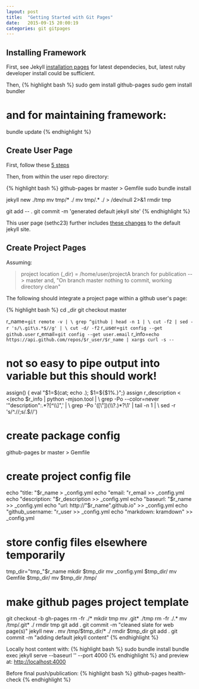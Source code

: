 ```yaml
---
layout: post
title:  "Getting Started with Git Pages"
date:   2015-09-15 20:00:19
categories: git gitpages
---
```


## Installing Framework

First, see Jekyll [installation pages](http://jekyllrb.com/docs/installation/) for latest dependecies,
but, latest ruby developer install could be sufficient.

Then,
{% highlight bash %}
sudo gem install github-pages
sudo gem install bundler

# and for maintaining framework:
bundle update
{% endhighlight %}

## Create User Page

First, follow these [5 steps](https://pages.github.com/)

Then, from within the user repo directory:

{% highlight bash %}
github-pages br master > Gemfile
sudo bundle install

jekyll new ./tmp
mv tmp/* ./
mv tmp/.* ./ > /dev/null 2>&1
rmdir tmp

git add -- .
git commit -m 'generated default jekyll site'
{% endhighlight %}

This user page (sethc23) further includes [these changes](http://pastebin.com/35HpR8Fa) to the default jekyll site.


## Create Project Pages

Assuming:

> 	project location (_dir) = /home/user/projectA
> 	branch for publication --> master
> 	and, "On branch master nothing to commit, working directory clean"

The following should integrate a project page within a github user's page:

{% highlight bash %}
cd _dir
git checkout master

r_name=`git remote -v | \
    grep ^github | head -n 1 | \
    cut -f2 | sed -r 's/\.git\s.*$//g' | \
    cut -d/ -f2`
r_user=`git config --get github.user`
r_email=`git config --get user.email`
r_info=`echo https://api.github.com/repos/$r_user/$r_name | xargs curl -s --`
# not so easy to pipe output into variable but this should work!
assign() {  eval "$1=\$(cat; echo .); $1=\${$1%.}";}
assign r_description < <(echo $r_info | python -mjson.tool | \
    grep -Po --color=never '"description":.*?[^\\]",' | \
    grep -Po '([\"])(\\?.)*?\1' | tail -n 1 | \
    sed -r 's/^.//;s/.$//')

# create package config
github-pages br master > Gemfile

# create project config file
echo "title: "$r_name > _config.yml
echo "email: "r_email >> _config.yml
echo "description: "$r_description >> _config.yml
echo "baseurl: "$r_name >> _config.yml
echo "url: http://"$r_name".github.io" >> _config.yml
echo "github_username: "r_user >> _config.yml
echo "markdown: kramdown" >> _config.yml

# store config files elsewhere temporarily
tmp_dir="tmp_"$r_name
mkdir $tmp_dir
mv _config.yml $tmp_dir/
mv Gemfile $tmp_dir/
mv $tmp_dir /tmp/

# make github pages project template
git checkout -b gh-pages
rm -fr ./*
mkdir tmp
mv .git* ./tmp
rm -fr ./.*
mv /tmp/.git* ./
rmdir tmp
git add .
git commit -m "cleaned slate for web page(s)"
jekyll new .
mv /tmp/$tmp_dir/* ./
rmdir $tmp_dir
git add .
git commit -m "adding default jekyll content"
{% endhighlight %}


Locally host content with:
{% highlight bash %}
sudo bundle install
bundle exec jekyll serve --baseurl '' --port 4000
{% endhighlight %}
and preview at: [http://localhost:4000](http://localhost:4000)

Before final push/publication:
{% highlight bash %}
github-pages health-check
{% endhighlight %}
